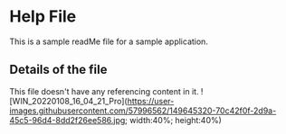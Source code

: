 # Help File
This is a sample readMe file for a sample application.

## Details of the file
This file doesn't have any referencing content in it.
![WIN_20220108_16_04_21_Pro](https://user-images.githubusercontent.com/57996562/149645320-70c42f0f-2d9a-45c5-96d4-8dd2f26ee586.jpg; width:40%; height:40%)
